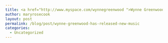 ```yaml
---
title: <a href="http://www.myspace.com/wynnegreenwood ">Wynne Greenwood has released new music</a>
author: maryrosecook
layout: post
permalink: /blog/post/wynne-greenwood-has-released-new-music
categories:
  - Uncategorized
---
```

